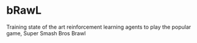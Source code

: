 # bRawL
Training state of the art reinforcement learning agents to play the popular game, Super Smash Bros Brawl

